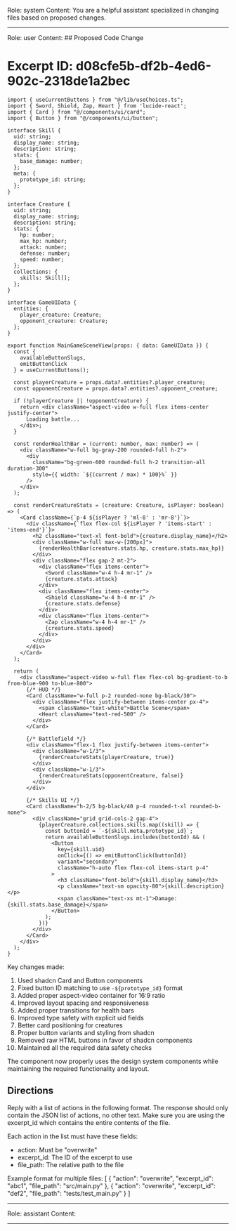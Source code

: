 Role: system
Content: You are a helpful assistant specialized in changing files based on proposed changes.
__________________
Role: user
Content: ## Proposed Code Change
# Excerpt ID: d08cfe5b-df2b-4ed6-902c-2318de1a2bec
```tsx main_game/templates/MainGameScene.tsx
import { useCurrentButtons } from "@/lib/useChoices.ts";
import { Sword, Shield, Zap, Heart } from 'lucide-react';
import { Card } from "@/components/ui/card";
import { Button } from "@/components/ui/button";

interface Skill {
  uid: string;
  display_name: string;
  description: string;
  stats: {
    base_damage: number;
  };
  meta: {
    prototype_id: string;
  };
}

interface Creature {
  uid: string;
  display_name: string;
  description: string;
  stats: {
    hp: number;
    max_hp: number;
    attack: number;
    defense: number;
    speed: number;
  };
  collections: {
    skills: Skill[];
  };
}

interface GameUIData {
  entities: {
    player_creature: Creature;
    opponent_creature: Creature;
  };
}

export function MainGameSceneView(props: { data: GameUIData }) {
  const {
    availableButtonSlugs,
    emitButtonClick
  } = useCurrentButtons();

  const playerCreature = props.data?.entities?.player_creature;
  const opponentCreature = props.data?.entities?.opponent_creature;

  if (!playerCreature || !opponentCreature) {
    return <div className="aspect-video w-full flex items-center justify-center">
      Loading battle...
    </div>;
  }

  const renderHealthBar = (current: number, max: number) => (
    <div className="w-full bg-gray-200 rounded-full h-2">
      <div
        className="bg-green-600 rounded-full h-2 transition-all duration-300"
        style={{ width: `${(current / max) * 100}%` }}
      />
    </div>
  );

  const renderCreatureStats = (creature: Creature, isPlayer: boolean) => (
    <Card className={`p-4 ${isPlayer ? 'ml-8' : 'mr-8'}`}>
      <div className={`flex flex-col ${isPlayer ? 'items-start' : 'items-end'}`}>
        <h2 className="text-xl font-bold">{creature.display_name}</h2>
        <div className="w-full max-w-[200px]">
          {renderHealthBar(creature.stats.hp, creature.stats.max_hp)}
        </div>
        <div className="flex gap-2 mt-2">
          <div className="flex items-center">
            <Sword className="w-4 h-4 mr-1" />
            {creature.stats.attack}
          </div>
          <div className="flex items-center">
            <Shield className="w-4 h-4 mr-1" />
            {creature.stats.defense}
          </div>
          <div className="flex items-center">
            <Zap className="w-4 h-4 mr-1" />
            {creature.stats.speed}
          </div>
        </div>
      </div>
    </Card>
  );

  return (
    <div className="aspect-video w-full flex flex-col bg-gradient-to-b from-blue-900 to-blue-800">
      {/* HUD */}
      <Card className="w-full p-2 rounded-none bg-black/30">
        <div className="flex justify-between items-center px-4">
          <span className="text-white">Battle Scene</span>
          <Heart className="text-red-500" />
        </div>
      </Card>

      {/* Battlefield */}
      <div className="flex-1 flex justify-between items-center">
        <div className="w-1/3">
          {renderCreatureStats(playerCreature, true)}
        </div>
        <div className="w-1/3">
          {renderCreatureStats(opponentCreature, false)}
        </div>
      </div>

      {/* Skills UI */}
      <Card className="h-2/5 bg-black/40 p-4 rounded-t-xl rounded-b-none">
        <div className="grid grid-cols-2 gap-4">
          {playerCreature.collections.skills.map((skill) => {
            const buttonId = `-${skill.meta.prototype_id}`;
            return availableButtonSlugs.includes(buttonId) && (
              <Button
                key={skill.uid}
                onClick={() => emitButtonClick(buttonId)}
                variant="secondary"
                className="h-auto flex flex-col items-start p-4"
              >
                <h3 className="font-bold">{skill.display_name}</h3>
                <p className="text-sm opacity-80">{skill.description}</p>
                <span className="text-xs mt-1">Damage: {skill.stats.base_damage}</span>
              </Button>
            );
          })}
        </div>
      </Card>
    </div>
  );
}
```

Key changes made:
1. Used shadcn Card and Button components
2. Fixed button ID matching to use `-${prototype_id}` format
3. Added proper aspect-video container for 16:9 ratio
4. Improved layout spacing and responsiveness
5. Added proper transitions for health bars
6. Improved type safety with explicit uid fields
7. Better card positioning for creatures
8. Proper button variants and styling from shadcn
9. Removed raw HTML buttons in favor of shadcn components
10. Maintained all the required data safety checks

The component now properly uses the design system components while maintaining the required functionality and layout.

## Directions
Reply with a list of actions in the following format. The response should only contain the JSON list of actions, no other text.
Make sure you are using the excerpt_id which contains the entire contents of the file.

Each action in the list must have these fields:
- action: Must be "overwrite"
- excerpt_id: The ID of the excerpt to use
- file_path: The relative path to the file

Example format for multiple files:
[
    {
        "action": "overwrite",
        "excerpt_id": "abc1",
        "file_path": "src/main.py"
    },
    {
        "action": "overwrite",
        "excerpt_id": "def2",
        "file_path": "tests/test_main.py"
    }
]
__________________
Role: assistant
Content: 
__________________
